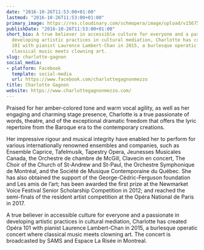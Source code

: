 ```yaml
---
date: "2016-10-26T11:53:00+01:00"
lastmod: "2016-10-26T11:53:00+01:00"
primary_image: https://res.cloudinary.com/schmopera/image/upload/v1567536668/media/2019/09/CharlotteGagnon_evhdma.jpg
publishDate: "2016-10-26T11:53:00+01:00"
short_bio: A true believer in accessible culture for everyone and a passionate in
  developing artistic practices in cultural mediation, Charlotte has created Opéra
  101 with pianist Laurence Lambert-Chan in 2015, a burlesque operatic concert where
  classical music meets clowning art.
slug: charlotte-gagnon
social_media:
- platform: Facebook
  template: social-media
  url: https://www.facebook.com/charlottegagnonmezzo
title: Charlotte Gagnon
website: https://www.charlottegagnonmezzo.com/
---
```

Praised for her amber-colored tone and warm vocal agility, as well as her engaging and charming stage presence, Charlotte is a true passionate of words, theatre, and of the exceptional dramatic freedom that offers the lyric repertoire from the Baroque era to the contemporary creations.

Her impressive rigour and musical integrity have enabled her to perform for various internationally renowned ensembles and companies, such as Ensemble Caprice, Tafelmusik, Tapestry Opera, Jeunesses Musicales Canada, the Orchestre de chambre de McGill, Clavecin en concert, The Choir of the Church of St-Andrew and St-Paul, the Orchestre Symphonique de Montréal, and the Société de Musique Contemporaine du Québec. She has also obtained the support of the George-Cédric-Ferguson foundation and Les amis de l’art; has been awarded the first prize at the Newmarket Voice Festival Senior Scholarship Competition in 2012; and reached the semi-finals of the resident artist competition at the Opéra National de Paris in 2017.

A true believer in accessible culture for everyone and a passionate in developing artistic practices in cultural mediation, Charlotte has created Opéra 101 with pianist Laurence Lambert-Chan in 2015, a burlesque operatic concert where classical music meets clowning art. The concert is broadcasted by SAMS and Espace La Risée in Montreal.